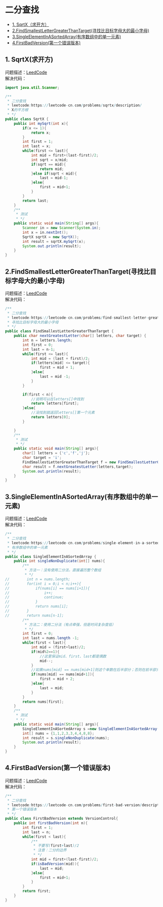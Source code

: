 # 二分查找
* [1. SqrtX（求开方）](https://github.com/Hi-world-DF/Interview-knowledge-points/blob/master/LeetCode/binarySearch.md#1-sqrtx%E6%B1%82%E5%BC%80%E6%96%B9)
* [2.FindSmallestLetterGreaterThanTarget(寻找比目标字母大的最小字母)](https://github.com/Hi-world-DF/Interview-knowledge-points/blob/master/LeetCode/binarySearch.md#2findsmallestlettergreaterthantarget%E5%AF%BB%E6%89%BE%E6%AF%94%E7%9B%AE%E6%A0%87%E5%AD%97%E6%AF%8D%E5%A4%A7%E7%9A%84%E6%9C%80%E5%B0%8F%E5%AD%97%E6%AF%8D)
* [3.SingleElementInASortedArray(有序数组中的单一元素)](https://github.com/Hi-world-DF/Interview-knowledge-points/blob/master/LeetCode/binarySearch.md#3singleelementinasortedarray%E6%9C%89%E5%BA%8F%E6%95%B0%E7%BB%84%E4%B8%AD%E7%9A%84%E5%8D%95%E4%B8%80%E5%85%83%E7%B4%A0)
* [4.FirstBadVersion(第一个错误版本)](https://github.com/Hi-world-DF/Interview-knowledge-points/blob/master/LeetCode/binarySearch.md#4firstbadversion%E7%AC%AC%E4%B8%80%E4%B8%AA%E9%94%99%E8%AF%AF%E7%89%88%E6%9C%AC)

## 1. SqrtX(求开方)
问题描述：[LeedCode](https://leetcode-cn.com/problems/sqrtx/description/)   
解决代码：
``` java
import java.util.Scanner;

/**
 * 二分查找
 * leetcode:https://leetcode-cn.com/problems/sqrtx/description/
 * X的平方根
 * */
public class SqrtX {
    public int mySqrt(int x){
        if(x <= 1){
            return x;
        }
        int first = 1;
        int last = x;
        while(first <= last){
            int mid = first+(last-first)/2;
            int sqrt = x/mid;
            if(sqrt == mid){
                return mid;
            }else if(sqrt < mid){
                last = mid-1;
            }else{
                first = mid+1;
            }
        }
        return last;
    }
    /**
     * 测试
     * */
    public static void main(String[] args){
        Scanner in = new Scanner(System.in);
        int x = in.nextInt();
        SqrtX sqrtX = new SqrtX();
        int result = sqrtX.mySqrt(x);
        System.out.println(result);
    }
}
```

## 2.FindSmallestLetterGreaterThanTarget(寻找比目标字母大的最小字母)
问题描述：[LeedCode](https://leetcode-cn.com/problems/find-smallest-letter-greater-than-target/)   
解决代码：
``` java
/**
 * 二分查找
 * leetcode:https://leetcode-cn.com/problems/find-smallest-letter-greater-than-target/
 * 寻找比目标字母大的最小字母
 * */
public class FindSmallestLetterGreaterThanTarget {
    public char nextGreatestLetter(char[] letters, char target) {
        int n = letters.length;
        int first = 0;
        int last = n-1;
        while(first <= last){
            int mid = (last + first)/2;
            if(letters[mid] <= target){
                first = mid + 1;
            }else{
                last = mid -1;
            }
        }

        if(first < n){
            //说明可以在letters[]中找到
            return letters[first];
        }else{
            //没找到就返回letters[]第一个元素
            return letters[0];
        }

    }
    /**
     * 测试
     * */
    public static void main(String[] args){
        char[] letters = {'c','f','j'};
        char target = 'i';
        FindSmallestLetterGreaterThanTarget f = new FindSmallestLetterGreaterThanTarget();
        char result = f.nextGreatestLetter(letters,target);
        System.out.println(result);
    }
}
```

## 3.SingleElementInASortedArray(有序数组中的单一元素)
问题描述：[LeedCode](https://leetcode-cn.com/problems/single-element-in-a-sorted-array/description/)   
解决代码：
``` java
/**
 * 二分查找
 * leetcode:https://leetcode-cn.com/problems/single-element-in-a-sorted-array/description/
 * 有序数组中的单一元素
 * */
public class SingleElementInASortedArray {
    public int singleNonDuplicate(int[] nums){
        /**
         * 方法一：没有使用二分法，直接遍历整个数组
         * */
//        int n = nums.length;
//        for(int i = 0;i < n;i++){
//            if(nums[i] == nums[i+1]){
//                i++;
//                continue;
//            }
//            return nums[i];
//        }
//        return nums[n-1];
        /**
         * 方法二：使用二分法（有点牵强，但是时间复杂度低）
         * */
        int first = 0;
        int last = nums.length -1;
        while(first < last){
            int mid = (first+last)/2;
            if(mid%2==1){
                //这里保证mid、first、last都是偶数
                mid--;
            }
            //如果nums[mid] == nums[mid+1]则这个单数在后半部分；否则在前半部分
            if(nums[mid] == nums[mid+1]){
                first = mid + 2;
            }else{
                last = mid;
            }
        }
        return nums[first];
    }
    /**
     * 测试
     * */
    public static void main(String[] args){
        SingleElementInASortedArray s =new SingleElementInASortedArray();
        int[] nums = {1,1,2,3,3,4,4,8,8};
        int result = s.singleNonDuplicate(nums);
        System.out.println(result);
    }
}
```
## 4.FirstBadVersion(第一个错误版本)
问题描述：[LeedCode](https://leetcode-cn.com/problems/first-bad-version/description/)   
解决代码：
``` java
/**
 * 二分查找
 * leetcode:https://leetcode-cn.com/problems/first-bad-version/description/
 * 第一个错误版本
 * */
public class FirstBadVersion extends VersionControl{
    public int firstBadVersion(int n){
        int first = 1;
        int last = n;
        while(first < last){
            /**
             * 不要写(first+last)/2
             * 注意：二分的边界
             * */
            int mid = first+(last-first)/2;
            if(isBadVersion(mid)){
                last = mid;
            }else{
                first = mid+1;
            }
        }
        return first;
    }
}
```
